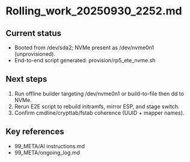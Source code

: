 # Rolling_work_20250930_2252.md

## Current status
- Booted from /dev/sda2; NVMe present as /dev/nvme0n1 (unprovisioned).
- End-to-end script generated: provision/rp5_ete_nvme.sh

## Next steps
1) Run offline builder targeting /dev/nvme0n1 or build-to-file then dd to NVMe.
2) Rerun E2E script to rebuild initramfs, mirror ESP, and stage switch.
3) Confirm cmdline/crypttab/fstab coherence (UUID + mapper names).

## Key references
- 99_META/AI instructions.md
- 99_META/ongoing_log.md
